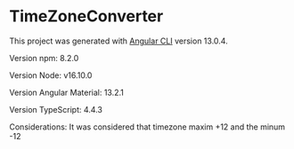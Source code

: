 # TimeZoneConverter

This project was generated with [Angular CLI](https://github.com/angular/angular-cli) version 13.0.4.

Version npm: 8.2.0

Version Node: v16.10.0

Version Angular Material: 13.2.1

Version TypeScript: 4.4.3

Considerations: It was considered that timezone maxim +12 and the minum -12 
